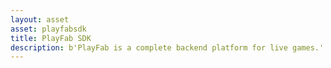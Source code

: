 ```yaml
---
layout: asset
asset: playfabsdk
title: PlayFab SDK
description: b'PlayFab is a complete backend platform for live games.'
---
```


